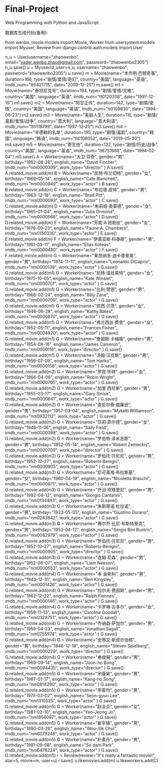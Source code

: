# Final-Project

Web Programming with Python and JavaScript

数据库生成代码(备用): 

from wenbo_movie.models import Movie, Worker
from usersystem.models import Myuser, Review
from django.contrib.auth.models import User

n_u = User(username="zhaowenbo", email="vader.wenbo.zhao@gmail.com", password="zhaowenbo2305")
n_u.save()
u = Myuser(d_user=n_u, username="zhaowenbo", password="zhaowenbo2305")
u.save()
m = Movie(name="本杰明·巴顿奇事", duration=166, type="剧情/爱情/奇幻", country="美国", language="英语", imdb_num="tt0421715", date="2008-12-25")
m.save()
m1 = Movie(name="泰坦尼克号", duration=194, type="剧情/爱情/灾难", country="美国", language="英语", imdb_num="tt0120338", date="1997-12-19")
m1.save()
m2 = Movie(name="阿甘正传", duration=142, type="剧情/爱情", country="美国", language="英语", imdb_num="tt0109830", date="1994-06-23")
m2.save()
m3 = Movie(name="美丽人生", duration=116, type="剧情/喜剧/爱情/战争", country="意大利", language="意大利语", imdb_num="tt0118799", date="1997-12-20")
m3.save()
m4 = Movie(name="辛德勒的名单", duration=195, type="剧情/喜剧", country="韩国", language="韩语", imdb_num="tt0108052", date="2019-05-30")
m4.save()
m5 = Movie(name="寄生虫", duration=132, type="剧情/历史/战争", country="美国", language="英语", imdb_num="tt6751668", date="1994-02-04")
m5.save()
A = Worker(name="大卫·芬奇", gender="男", birthday="1962-08-28", english_name="David Fincher", imdb_num="nm0000399", work_type="director" )
A.save()
A.related_movie.add(m)
B = Worker(name="凯特·布兰切特", gender="女", birthday="1969-05-14", english_name="Cate Blanchett", imdb_num="nm0000949", work_type="actor" )
B.save()
B.related_movie.add(m)
C = Worker(name="布拉德·皮特", gender="男", birthday="1963-12-18", english_name="Brad Pitt", imdb_num="nm0000093", work_type="actor"  )
C.save()
C.related_movie.add(m)
D = Worker(name="朱莉娅·奥蒙德", gender="女", birthday="1965-01-04", english_name="Julia Ormond", imdb_num="nm0000566", work_type="actor"  )
D.save()
D.related_movie.add(m)
E = Worker(name="芳妮·A·钱勃丝", gender="女", birthday="1976-09-23", english_name="Faune A. Chambers", imdb_num="nm0150330", work_type="actor" )
E.save()
E.related_movie.add(m)
F = Worker(name="伊莱亚斯·科泰斯", gender="男", birthday="1961-03-11", english_name="Elias Koteas", imdb_num="nm0000480", work_type="actor" )
F.save()
F.related_movie.add(m)
G = Worker(name="莱昂纳多·迪卡普里奥", gender="男", birthday="1974-11-11", english_name="Leonardo DiCaprio", imdb_num="nm0000138", work_type="actor" )
G.save()
G.related_movie.add(m1)
G = Worker(name="凯特·温丝莱特", gender="女", birthday="1975-10-05", english_name="Kate Winslet", imdb_num="nm0000701", work_type="actor" )
G.save()
G.related_movie.add(m1)
G = Worker(name="比利·赞恩", gender="男", birthday="1966-02-24", english_name="Billy Zane", imdb_num="nm0000708", work_type="actor" )
G.save()
G.related_movie.add(m1)
G = Worker(name="凯西·贝茨", gender="女", birthday="1948-06-28", english_name="Kathy Bates", imdb_num="nm0000870", work_type="actor" )
G.save()
G.related_movie.add(m1)
G = Worker(name="弗兰西丝·费舍", gender="女", birthday="1952-05-11", english_name="Frances Fisher", imdb_num="nm0004920", work_type="actor" )
G.save()
G.related_movie.add(m1)
G = Worker(name="詹姆斯·卡梅隆", gender="男", birthday="1954-08-16", english_name="James Cameron", imdb_num="nm0000116", work_type="director" )
G.save()
G.related_movie.add(m1)
G = Worker(name="汤姆·汉克斯", gender="男", birthday="1956-07-09", english_name="Tom Hanks", imdb_num="nm0000158", work_type="actor" )
G.save()
G.related_movie.add(m2)
G = Worker(name="罗宾·怀特", gender="女", birthday="1966-04-08", english_name="Robin Wright", imdb_num="nm0000705", work_type="actor" )
G.save()
G.related_movie.add(m2)
G = Worker(name="加里·西尼斯", gender="男", birthday="1955-03-17", english_name="Gary Sinise", imdb_num="nm0000641", work_type="actor" )
G.save()
G.related_movie.add(m2)
G = Worker(name="麦凯尔泰·威廉逊", gender="男", birthday="1957-03-04", english_name="Mykelti Williamson", imdb_num="nm0932112", work_type="actor" )
G.save()
G.related_movie.add(m2)
G = Worker(name="莎莉·菲尔德", gender="女", birthday="1946-11-06", english_name="Sally Field", imdb_num="nm0000398", work_type="actor" )
G.save()
G.related_movie.add(m2)
G = Worker(name="罗伯特·泽米吉斯", gender="男", birthday="1952-05-14", english_name="Robert Zemeckis", imdb_num="nm0000709", work_type="director" )
G.save()
G.related_movie.add(m2)
G = Worker(name="罗伯托·贝尼尼", gender="男", birthday="1952-10-27", english_name="Roberto Benigni", imdb_num="nm0000905", work_type="actor" )
G.save()
G.related_movie.add(m3)
G = Worker(name="尼可莱塔·布拉斯基", gender="女", birthday="1960-04-19", english_name="Nicoletta Braschi", imdb_num="nm0000971", work_type="actor" )
G.save()
G.related_movie.add(m3)
G = Worker(name="乔治·坎塔里尼", gender="男", birthday="1992-04-12", english_name="Giorgio Cantarini", imdb_num="nm0134493", work_type="actor" )
G.save()
G.related_movie.add(m3)
G = Worker(name="朱斯蒂诺·杜拉诺", gender="男", birthday="1923-05-05", english_name="Giustino Durano", imdb_num="nm0243842", work_type="actor" )
G.save()
G.related_movie.add(m3)
G = Worker(name="赛尔乔·比尼·布斯特里克", gender="男", birthday="1953-04-12", english_name="Sergio Bini Bustric", imdb_num="nm0082979", work_type="actor" )
G.save()
G.related_movie.add(m3)
G = Worker(name="罗伯托·贝尼尼", gender="男", birthday="1952-10-27", english_name="Roberto Benigni", imdb_num="nm0000905", work_type="director" )
G.save()
G.related_movie.add(m3)
G = Worker(name="连姆·尼森", gender="男", birthday="1952-06-07", english_name="Liam Neeson", imdb_num="nm0000553", work_type="actor" )
G.save()
G.related_movie.add(m4)
G = Worker(name="本·金斯利", gender="男", birthday="1943-12-31", english_name="Ben Kingsley", imdb_num="nm0001426", work_type="actor" )
G.save()
G.related_movie.add(m4)
G = Worker(name="拉尔夫·费因斯", gender="男", birthday="1962-12-22", english_name="Ralph Fiennes", imdb_num="nm0000146", work_type="actor" )
G.save()
G.related_movie.add(m4)
G = Worker(name="卡罗琳·古多尔", gender="女", birthday="1959-11-13", english_name="Caroline Goodall", imdb_num="nm0328751", work_type="actor" )
G.save()
G.related_movie.add(m4)
G = Worker(name="乔纳森·萨加尔", gender="男", birthday="1959-04-23", english_name="Jonathan Sagall", imdb_num="nm0755974", work_type="actor" )
G.save()
G.related_movie.add(m4)
G = Worker(name="史蒂文·斯皮尔伯格", gender="男", birthday="1946-12-18", english_name="Steven Spielberg", imdb_num="nm0000229", work_type="director" )
G.save()
G.related_movie.add(m4)
G = Worker(name="奉俊昊", gender="男", birthday="1969-09-14", english_name="Joon-ho Bong", imdb_num="nm0094435", work_type="director" )
G.save()
G.related_movie.add(m5)
G = Worker(name="宋康昊", gender="男", birthday="1967-01-17", english_name="Kang-ho Song", imdb_num="nm0814280", work_type="actor" )
G.save()
G.related_movie.add(m5)
G = Worker(name="李善均", gender="男", birthday="1975-03-02", english_name="Seon-gyun Lee", imdb_num="nm1310525", work_type="actor" )
G.save()
G.related_movie.add(m5)
G = Worker(name="赵汝贞", gender="女", birthday="1981-02-10", english_name="Yeo-Jeong Jo", imdb_num="nm1856097", work_type="actor" )
G.save()
G.related_movie.add(m5)
G = Worker(name="崔宇植", gender="男", birthday="1990-03-26", english_name="Woo-Sik Choi", imdb_num="nm6079248", work_type="actor" )
G.save()
G.related_movie.add(m5)
G = Worker(name="朴素丹", gender="男", birthday="1991-09-08", english_name="So dam Park", imdb_num="nm6476224", work_type="actor" )
G.save()
G.related_movie.add(m5)
r = Review(review="It's really a fantastic movie!", star=5, movie=m, user=u)
r.save()
u.likemovies.add(m)
u.likeworkers.add(C)
